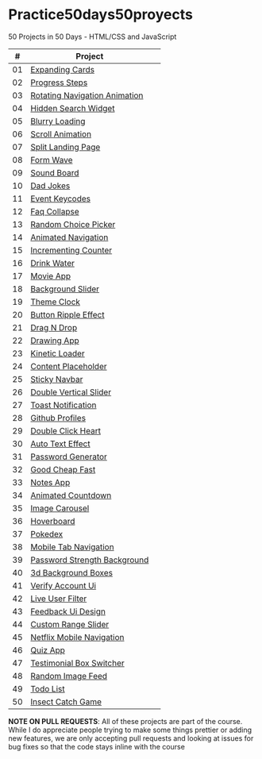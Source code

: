 # Practice50days50proyects

 50 Projects in 50 Days - HTML/CSS and JavaScript

|  #  | Project                                                                                                                     |                                                                          |
| :-: | --------------------------------------------------------------------------------------------------------------------------- | --------------------------------------------------------------------------------- |
| 01  | [Expanding Cards](https://github.com/bradtraversy/50projects50days/tree/master/expanding-cards)                             |
| 02  | [Progress Steps](https://github.com/bradtraversy/50projects50days/tree/master/progress-steps)                               |
| 03  | [Rotating Navigation Animation](https://github.com/bradtraversy/50projects50days/tree/master/rotating-nav-animation)                       |
| 04  | [Hidden Search Widget](https://github.com/bradtraversy/50projects50days/tree/master/hidden-search)                                   |
| 05  | [Blurry Loading](https://github.com/bradtraversy/50projects50days/tree/master/blurry-loading)                                            |
| 06  | [Scroll Animation](https://github.com/bradtraversy/50projects50days/tree/master/scroll-animation)                                 |
| 07  | [Split Landing Page](https://github.com/bradtraversy/50projects50days/tree/master/split-landing-page)                                  |
| 08  | [Form Wave](https://github.com/bradtraversy/50projects50days/tree/master/form-input-wave)                                                             |
| 09  | [Sound Board](https://github.com/bradtraversy/50projects50days/tree/master/sound-board)                                                |
| 10  | [Dad Jokes](https://github.com/bradtraversy/50projects50days/tree/master/dad-jokes)                                                              |
| 11  | [Event Keycodes](https://github.com/bradtraversy/50projects50days/tree/master/event-keycodes)                                               |
| 12  | [Faq Collapse](https://github.com/bradtraversy/50projects50days/tree/master/faq-collapse)                                                  |
| 13  | [Random Choice Picker](https://github.com/bradtraversy/50projects50days/tree/master/random-choice-picker)                         |
| 14  | [Animated Navigation](https://github.com/bradtraversy/50projects50days/tree/master/animated-navigation)                          |
| 15  | [Incrementing Counter](https://github.com/bradtraversy/50projects50days/tree/master/incrementing-counter)                        |
| 16  | [Drink Water](https://github.com/bradtraversy/50projects50days/tree/master/drink-water)                                                    |
| 17  | [Movie App](https://github.com/bradtraversy/50projects50days/tree/master/movie-app)                                                           |
| 18  | [Background Slider](https://github.com/bradtraversy/50projects50days/tree/master/background-slider)                                 |
| 19  | [Theme Clock](https://github.com/bradtraversy/50projects50days/tree/master/theme-clock)                                     |
| 20  | [Button Ripple Effect](https://github.com/bradtraversy/50projects50days/tree/master/button-ripple-effect)                            |
| 21  | [Drag N Drop](https://github.com/bradtraversy/50projects50days/tree/master/drag-n-drop)                                                   |
| 22  | [Drawing App](https://github.com/bradtraversy/50projects50days/tree/master/drawing-app)                                       |
| 23  | [Kinetic Loader](https://github.com/bradtraversy/50projects50days/tree/master/kinetic-loader)                                             |
| 24  | [Content Placeholder](https://github.com/bradtraversy/50projects50days/tree/master/content-placeholder)                              |
| 25  | [Sticky Navbar](https://github.com/bradtraversy/50projects50days/tree/master/sticky-navigation)                                          |
| 26  | [Double Vertical Slider](https://github.com/bradtraversy/50projects50days/tree/master/double-vertical-slider)                   |
| 27  | [Toast Notification](https://github.com/bradtraversy/50projects50days/tree/master/toast-notification)                                  |
| 28  | [Github Profiles](https://github.com/bradtraversy/50projects50days/tree/master/github-profiles)                                        |
| 29  | [Double Click Heart](https://github.com/bradtraversy/50projects50days/tree/master/double-click-heart)                                  |
| 30  | [Auto Text Effect](https://github.com/bradtraversy/50projects50days/tree/master/auto-text-effect)                                     |
| 31  | [Password Generator](https://github.com/bradtraversy/50projects50days/tree/master/password-generator)                                 |
| 32  | [Good Cheap Fast](https://github.com/bradtraversy/50projects50days/tree/master/good-cheap-fast)                                        |
| 33  | [Notes App](https://github.com/bradtraversy/50projects50days/tree/master/notes-app)                                                          |
| 34  | [Animated Countdown](https://github.com/bradtraversy/50projects50days/tree/master/animated-countdown)                                |
| 35  | [Image Carousel](https://github.com/bradtraversy/50projects50days/tree/master/image-carousel)                                          |
| 36  | [Hoverboard](https://github.com/bradtraversy/50projects50days/tree/master/hoverboard)                                           |
| 37  | [Pokedex](https://github.com/bradtraversy/50projects50days/tree/master/pokedex)                                            |
| 38  | [Mobile Tab Navigation](https://github.com/bradtraversy/50projects50days/tree/master/mobile-tab-navigation)                        |
| 39  | [Password Strength Background](https://github.com/bradtraversy/50projects50days/tree/master/password-strength-background)    |
| 40  | [3d Background Boxes](https://github.com/bradtraversy/50projects50days/tree/master/3d-boxes-background)                           |
| 41  | [Verify Account Ui](https://github.com/bradtraversy/50projects50days/tree/master/verify-account-ui)                                  |
| 42  | [Live User Filter](https://github.com/bradtraversy/50projects50days/tree/master/live-user-filter)                                      |
| 43  | [Feedback Ui Design](https://github.com/bradtraversy/50projects50days/tree/master/feedback-ui-design)                              |
| 44  | [Custom Range Slider](https://github.com/bradtraversy/50projects50days/tree/master/custom-range-slider)                             |
| 45  | [Netflix Mobile Navigation](https://github.com/bradtraversy/50projects50days/tree/master/netflix-mobile-navigation)            |
| 46  | [Quiz App](https://github.com/bradtraversy/50projects50days/tree/master/quiz-app)                                             |
| 47  | [Testimonial Box Switcher](https://github.com/bradtraversy/50projects50days/tree/master/testimonial-box-switcher)             |
| 48  | [Random Image Feed](https://github.com/bradtraversy/50projects50days/tree/master/random-image-generator)                                  |
| 49  | [Todo List](https://github.com/bradtraversy/50projects50days/tree/master/todo-list)                                                     |
| 50  | [Insect Catch Game](https://github.com/bradtraversy/50projects50days/tree/master/insect-catch-game)                                   |

**NOTE ON PULL REQUESTS**: All of these projects are part of the course. While I do appreciate people trying to make some things prettier or adding new features, we are only accepting pull requests and looking at issues for bug fixes so that the code stays inline with the course

